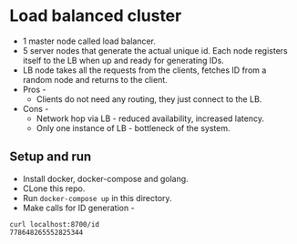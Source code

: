 # Load balanced cluster
  - 1 master node called load balancer.
  - 5 server nodes that generate the actual unique id. Each node registers itself to the LB when up and ready for generating IDs.
  - LB node takes all the requests from the clients, fetches ID from a random node and returns to the client.
  - Pros -
    - Clients do not need any routing, they just connect to the LB.
  - Cons -
    - Network hop via LB - reduced availability, increased latency.
    - Only one instance of LB - bottleneck of the system.

## Setup and run
- Install docker, docker-compose and golang.
- CLone this repo.
- Run `docker-compose up` in this directory.
- Make calls for ID generation -
```
curl localhost:8700/id
778648265552825344
```